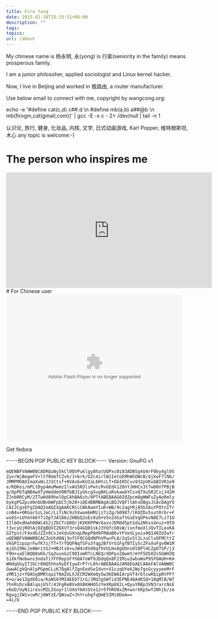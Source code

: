 ```yaml
---
title: Firo Yang
date: 2015-01-30T15:33:51+08:00
description: ""
tags:
topics:
url: /about
---
```

My chinese name is 杨永明, 永(yong) is 行辈(seniority in the family) means prosperous family.

I am a junior philosoher, applied sociologist and Linux kernel hacker.

Now, I live in Beijing and worked in 极路由, a router manufacturer.

Use below email to connect with me, copyright by wangcong.org:

echo -e '#define cat(c,d) c##.d \n  #define mb(a,b) a##@b \n  mb(firogm,cat(gmail,com))' | gcc -E -x c - 2> /dev/null | tail -n 1

认识论, 旅行, 健身, 化妆品, 内核, 文学, 日式动画游戏, Karl Popper, 维特根斯坦, 木心 any topic is welcome:-)
# The person who inspires me
<iframe width="560" height="315" src="https://www.youtube.com/embed/vXr-2hwTk58" frameborder="0" allowfullscreen></iframe>
# For Chinese user
<embed src="http://www.tudou.com/v/jefojo_-HjQ/&bid=05&resourceId=0_05_05_99/v.swf" type="application/x-shockwave-flash" allowscriptaccess="always" allowfullscreen="true" wmode="opaque" width="480" height="400"></embed>
<div class="getfedora">
	<p class="asidetitle">Get fedora</p>
	<script id="fedora-banner" type="text/javascript" src="http://getfedora.org/static/js/release-counter-ext.js?lang=en"></script>
</div> 
-----BEGIN PGP PUBLIC KEY BLOCK-----
Version: GnuPG v1

	mQENBFVAWW0BCADRQuNy5kCl0QVPuklgy8hatUQPxc0i83ADBSg4U4rF0by4gl0S
	ZyvrWjBegeFV+ltf0UmfCZvh/J+brk/GZc4irlW1IetoEMhWSOWcB/4jkoF7lNb/
	JMMPMOAOImaXvWiJJ1Ctsf+0VAs6xKUIaL6HtcLT+ObIH5Cvv932pVKubBIVR1e9
	e/KQKoi/mPLtDyp4muMwmzIlvAUSN3lsPwtcRvUEdk120nYJHHCx3t7wD0nTPBjB
	g/OpPbTqNB4wXTyHmddmVONTbBJIyGkcgSugNXLoRokawbYCsxQ7Xu5R2CxjJ42H
	ZJnbRRCyM/2ITwHd09helOpCAhBA6ch/8PTtABEBAAG0I0Zpcm8gWWFuZyAoRmly
	bykgPGZpcm9nbUBnbWFpbC5jb20+iQE4BBMBAgAiBQJVQFltAhsDBgsJCAcDAgYV
	CAIJCgsEFgIDAQIeAQIXgAAKCRCcCWk8amYIuK+WB/9c2agYRj85bIAuYPOtnITr
	cnN4v+ORGarSzLJeC/LiYiNc9zhXwombHMzjz7zZg/b0987/lKOZDv5sutRrbr+F
	ws6S+iUYmYA6Y7iOpTJAlD6z2HBGQ2oEs9zO+V5n2dSaftGsEVgOPevNOE7Lz71U
	IIlbOxdHah08Wi4S2jZbCTcD0QrjKXKKPPWr6asnJEMdd5ptSdu2NhssUnuz+0TO
	t3vcyUjROtAjOZgBQVIZ6XVf3rsQ4GQ01skJ3YQfcO8sW/isnfmoXlJQvTILexKA
	GZfpst/F4xdbJZZn9CvJeVdvGXnqLMepP6H9FRWaB6vYFVeVLyoix0Q148IUIwfr
	uQENBFVAWW0BCACZoUtd6Nj3nfCF0CGQdNPhVPwvPL8/2qSxSt1LzuClsOFMCttZ
	VkGPIzpzprFwfK7z/TT+TrfDQFNqfSFu3fqg2BfVrU1FgfBTIy5cZFoXuFgv0W1M
	mjGh29NcJe0WritGJ+HBJts6+uJW4z8Vd0qfhVULHx8gUOnsOtDPlHCZpO7SP/j3
	F9U+uaElBQQ0oKk/Sq3uvoGzC90IomRTcLNEQ/dDPpv2QwmY/mYF5O5OZvSGWH3Q
	S1XkfNobwns3ndaTiYFFRepSFYh8A7oWT9JDdqQx8F2IMiu2wbuWxP9SFOAUH+Km
	WHdqGGyIT2GCr0HQ5hho9yEFIywXrP7rL6hrABEBAAGJAR8EGAECAAkFAlVAWW0C
	GwwACgkQnAlpPGpmCLiK7QgAlfZgnEedSeIdvn+X1czqUYek2Wy7gsGcyyyeeMrF
	zMR1jz+fQA5g8MRtqa1f6mZULXJECM2WXm0y5w3KEWAIArpVT4rEtcwRbipRtPFf
	K+o/ae1ZgdX8ia/KaNS6YMIAEEbT1rG/JMdJgSWfid3EPNE48A4KSQ+18qMlB/W7
	7hnRsDcxBAlqojU57/43FgReBVx0X8KHHO5zYeXRpEK2L+QyuYRBp3VN3rarcNsE
	v6oD/UyN1irescMZLIGuyr1lUXoY6AtGte12+5ThRO8xZN+wxrkRp5wT2Nhjb/ze
	RgxgjIW1vcwM/jOWYzE/QWiwZ+JhYruhgfqOmE5IMi0DeA==
	=4i/U
-----END PGP PUBLIC KEY BLOCK-----

